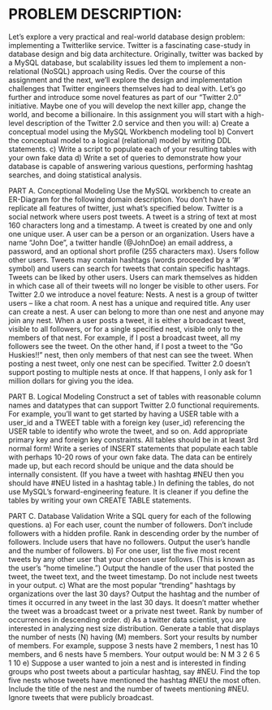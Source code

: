 # PROBLEM DESCRIPTION:
Let’s explore a very practical and real-world database design problem: implementing a Twitterlike service. Twitter is a fascinating case-study in database design and big data architecture. Originally, twitter was backed by a MySQL database, but scalability issues led them to implement a non-relational (NoSQL) approach using Redis. Over the course of this assignment and the next, we’ll explore the design and implementation challenges that Twitter engineers themselves had to deal with. Let’s go further and introduce some novel features as part of our “Twitter 2.0” initiative. Maybe one of you will develop the next killer app, change the world, and become a billionaire. In this assignment you will start with a high-level description of the Twitter 2.0 service and then you will:
a) Create a conceptual model using the MySQL Workbench modeling tool
b) Convert the conceptual model to a logical (relational) model by writing DDL statements.
c) Write a script to populate each of your resulting tables with your own fake data
d) Write a set of queries to demonstrate how your database is capable of answering various questions, performing hashtag searches, and doing statistical analysis.

PART A. Conceptional Modeling 
Use the MySQL workbench to create an ER-Diagram for the following domain description. You don’t have to replicate all features of twitter, just what’s specified below. Twitter is a social network where users post tweets. A tweet is a string of text at most 160 characters long and a timestamp. A tweet is created by one and only one unique user. A user can be a person or an organization. Users have a name “John Doe”, a twitter handle (@JohnDoe) an email address, a password, and an optional short profile (255 characters max). Users follow other users. Tweets may contain hashtags (words proceeded by a ‘#’ symbol) and users can search for tweets that contain specific hashtags. Tweets can be liked by other users. Users can mark themselves as hidden in which case all of their tweets will no longer be visible to
other users. For Twitter 2.0 we introduce a novel feature: Nests. A nest is a group of twitter users – like a chat room. A nest has a unique and required title. Any user can create a nest. A user can belong to more than one nest and anyone may join any nest. When a user posts a tweet, it is either a broadcast tweet, visible to all followers, or for a single specified nest, visible only to the members of that nest. For example, if I post a broadcast tweet, all my followers see the tweet. On the other hand, if I post a tweet to the “Go Huskies!!” nest, then only members of that nest can see the tweet. When posting a nest tweet, only one nest can be specified. Twitter 2.0 doesn’t support posting to multiple nests at once. If that happens, I only ask for 1 million dollars for giving you the idea. 

PART B. Logical Modeling
Construct a set of tables with reasonable column names and datatypes that can support Twitter 2.0 functional requirements. For example, you’ll want to get started by having a USER table with a user_id and a TWEET table with a foreign key (user_id) referencing the USER table to identify who wrote the tweet, and so on. Add appropriate primary key and foreign key constraints. All tables should be in at least 3rd normal form! Write a series of INSERT statements that populate each table with perhaps 10-20 rows of your own fake data. The data can be entirely made up, but each record should be unique and the data should be internally consistent. (If you have a tweet with hashtag #NEU then you should have #NEU listed in a hashtag table.) In defining the tables, do not use MySQL’s forward-engineering feature. It is
cleaner if you define the tables by writing your own CREATE TABLE statements. 

PART C. Database Validation
Write a SQL query for each of the following questions. 
a) For each user, count the number of followers. Don’t include followers with a hidden profile. Rank in descending order by the number of followers. Include users that have no followers. Output the user’s handle and the number of followers. 
b) For one user, list the five most recent tweets by any other user that your chosen user follows. (This is known as the user’s “home timeline.”) Output the handle of the user that posted the tweet, the tweet text, and the tweet timestamp. Do not include nest tweets in your output.
c) What are the most popular “trending” hashtags by organizations over the last 30 days? Output the hashtag and the number of times it occurred in any tweet in the last 30 days. It doesn’t matter whether the tweet was a broadcast tweet or a private nest tweet. Rank by number of occurrences in descending order.
d) As a twitter data scientist, you are interested in analyzing nest size distribution. Generate a table that displays the number of nests (N) having (M) members. Sort your results by number of members. For example, suppose 3 nests have 2 members, 1 nest has 10 members, and 6 nests have 5 members. Your output would be:
N M
3 2
6 5
1 10
e) Suppose a user wanted to join a nest and is interested in finding groups who post tweets about a particular hashtag, say #NEU. Find the top five nests whose tweets have mentioned the hashtag #NEU the most often. Include the title of the nest and the number of tweets mentioning #NEU. Ignore tweets that were publicly broadcast.
